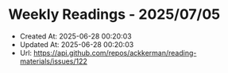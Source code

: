 # Weekly Readings - 2025/07/05

- Created At: 2025-06-28 00:20:03
- Updated At: 2025-06-28 00:20:03
- Url: https://api.github.com/repos/ackkerman/reading-materials/issues/122

